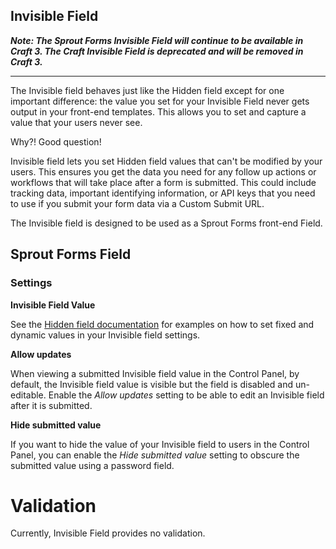 ## Invisible Field

**_Note: The Sprout Forms Invisible Field will continue to be available in Craft 3. The Craft Invisible Field is deprecated and will be removed in Craft 3._**

----

The Invisible field behaves just like the Hidden field except for one important difference: the value you set for your Invisible Field never gets output in your front-end templates. This allows you to set and capture a value that your users never see.

Why?! Good question!

Invisible field lets you set Hidden field values that can't be modified by your users. This ensures you get the data you need for any follow up actions or workflows that will take place after a form is submitted. This could include tracking data, important identifying information, or API keys that you need to use if you submit your form data via a Custom Submit URL.

The Invisible field is designed to be used as a Sprout Forms front-end Field.

## Sprout Forms Field

### Settings

**Invisible Field Value**

See the [Hidden field documentation]({entry:1039:url}) for examples on how to set fixed and dynamic values in your Invisible field settings.

**Allow updates**

When viewing a submitted Invisible field value in the Control Panel, by default, the Invisible field value is visible but the field is disabled and un-editable. Enable the _Allow updates_ setting to be able to edit an Invisible field after it is submitted.

**Hide submitted value**

If you want to hide the value of your Invisible field to users in the Control Panel, you can enable the _Hide submitted value_ setting to obscure the submitted value using a password field.

# Validation

Currently, Invisible Field provides no validation.